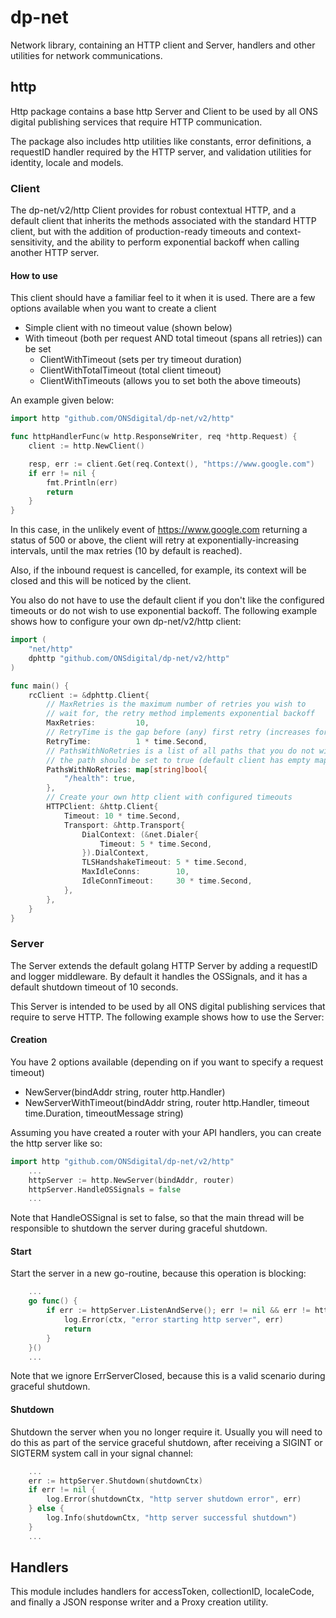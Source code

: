 # dp-net
Network library, containing an HTTP client and Server, handlers and other utilities for network communications.

## http

Http package contains a base http Server and Client to be used by all ONS digital publishing services that require HTTP communication.

The package also includes http utilities like constants, error definitions, a requestID handler required by the HTTP server, and validation utilities for identity, locale and models.

### Client

The dp-net/v2/http Client provides for robust contextual HTTP, and a default client
that inherits the methods associated with the standard HTTP client,
but with the addition of production-ready timeouts and context-sensitivity,
and the ability to perform exponential backoff when calling another HTTP server.

#### How to use

This client should have a familiar feel to it when it is used.
There are a few options available when you want to create a client
- Simple client with no timeout value (shown below)
- With timeout (both per request AND total timeout (spans all retries)) can be set
  - ClientWithTimeout (sets per try timeout duration)
  - ClientWithTotalTimeout (total client timeout)
  - ClientWithTimeouts (allows you to set both the above timeouts)

An example given below:

```go
import http "github.com/ONSdigital/dp-net/v2/http"

func httpHandlerFunc(w http.ResponseWriter, req *http.Request) {
    client := http.NewClient()

    resp, err := client.Get(req.Context(), "https://www.google.com")
    if err != nil {
        fmt.Println(err)
        return
    }
}
```

In this case, in the unlikely event of https://www.google.com returning a status
of 500 or above, the client will retry at exponentially-increasing intervals, until
the max retries (10 by default is reached).

Also, if the inbound request is cancelled, for example, its context will be closed
and this will be noticed by the client.

You also do not have to use the default client if you don't like the configured
timeouts or do not wish to use exponential backoff. The following example shows
how to configure your own dp-net/v2/http client:

```go
import (
    "net/http"
    dphttp "github.com/ONSdigital/dp-net/v2/http"
)

func main() {
    rcClient := &dphttp.Client{
        // MaxRetries is the maximum number of retries you wish to
        // wait for, the retry method implements exponential backoff
        MaxRetries:         10,
        // RetryTime is the gap before (any) first retry (increases for second retry, and so on)
        RetryTime:          1 * time.Second,
        // PathsWithNoRetries is a list of all paths that you do not wish to retry call on failure,
        // the path should be set to true (default client has empty map)
        PathsWithNoRetries: map[string]bool{
            "/health": true,
        },
        // Create your own http client with configured timeouts
        HTTPClient: &http.Client{
            Timeout: 10 * time.Second,
            Transport: &http.Transport{
                DialContext: (&net.Dialer{
                    Timeout: 5 * time.Second,
                }).DialContext,
                TLSHandshakeTimeout: 5 * time.Second,
                MaxIdleConns:        10,
                IdleConnTimeout:     30 * time.Second,
            },
        },
    }
}
```

### Server

The Server extends the default golang HTTP Server by adding a requestID and logger middleware. By default it handles the OSSignals, and it has a default shutdown timeout of 10 seconds.

This Server is intended to be used by all ONS digital publishing services that require to serve HTTP. The following example shows how to use the Server:

#### Creation

You have 2 options available (depending on if you want to specify a request timeout)
 - NewServer(bindAddr string, router http.Handler)
 - NewServerWithTimeout(bindAddr string, router http.Handler, timeout time.Duration, timeoutMessage string)
 
Assuming you have created a router with your API handlers, you can create the http server like so:

```go
import http "github.com/ONSdigital/dp-net/v2/http"
    ...
    httpServer := http.NewServer(bindAddr, router)
    httpServer.HandleOSSignals = false
    ...
```
Note that HandleOSSignal is set to false, so that the main thread will be responsible to shutdown the server during graceful shutdown.

#### Start

Start the server in a new go-routine, because this operation is blocking:
```go
    ...
    go func() {
        if err := httpServer.ListenAndServe(); err != nil && err != http.ErrServerClosed {
            log.Error(ctx, "error starting http server", err)
            return
        }
    }()
    ...
```
Note that we ignore ErrServerClosed, because this is a valid scenario during graceful shutdown.

#### Shutdown

Shutdown the server when you no longer require it. Usually you will need to do this as part of the service graceful shutdown, after receiving a SIGINT or SIGTERM system call in your signal channel:
```go
    ...
    err := httpServer.Shutdown(shutdownCtx)
    if err != nil {
        log.Error(shutdownCtx, "http server shutdown error", err)
    } else {
        log.Info(shutdownCtx, "http server successful shutdown")
    }
    ...
```

## Handlers

This module includes handlers for accessToken, collectionID, localeCode, and finally a JSON response writer and a Proxy creation utility.